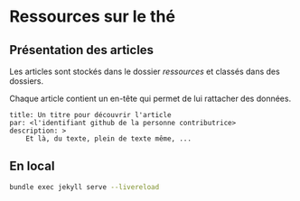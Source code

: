 # Ressources sur le thé

## Présentation des articles

Les articles sont stockés dans le dossier *ressources* et classés dans des dossiers.  

Chaque article contient un en-tête qui permet de lui rattacher des données.

```
title: Un titre pour découvrir l'article
par: <l'identifiant github de la personne contributrice> 
description: >
    Et là, du texte, plein de texte même, ...
```

## En local 
``` bash
bundle exec jekyll serve --livereload
```